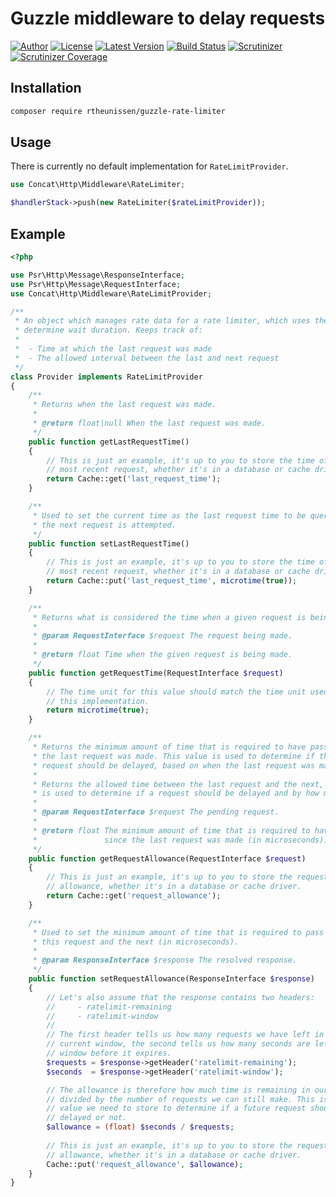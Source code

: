 # Guzzle middleware to delay requests

[![Author](http://img.shields.io/badge/author-@rudi_theunissen-blue.svg?style=flat-square)](https://twitter.com/rudi_theunissen)
[![License](https://img.shields.io/packagist/l/rtheunissen/guzzle-rate-limiter.svg?style=flat-square)](https://packagist.org/packages/rtheunissen/guzzle-rate-limiter)
[![Latest Version](https://img.shields.io/packagist/v/rtheunissen/guzzle-rate-limiter.svg?style=flat-square)](https://packagist.org/packages/rtheunissen/guzzle-rate-limiter)
[![Build Status](https://img.shields.io/travis/rtheunissen/guzzle-rate-limiter.svg?style=flat-square&branch=master)](https://travis-ci.org/rtheunissen/guzzle-rate-limiter)
[![Scrutinizer](https://img.shields.io/scrutinizer/g/rtheunissen/guzzle-rate-limiter.svg?style=flat-square)](https://scrutinizer-ci.com/g/rtheunissen/guzzle-rate-limiter/)
[![Scrutinizer Coverage](https://img.shields.io/scrutinizer/coverage/g/rtheunissen/guzzle-rate-limiter.svg?style=flat-square)](https://scrutinizer-ci.com/g/rtheunissen/guzzle-rate-limiter/)

## Installation

```bash
composer require rtheunissen/guzzle-rate-limiter
```

## Usage

There is currently no default implementation for `RateLimitProvider`.

```php
use Concat\Http\Middleware\RateLimiter;

$handlerStack->push(new RateLimiter($rateLimitProvider));
```

## Example

```php
<?php

use Psr\Http\Message\ResponseInterface;
use Psr\Http\Message\RequestInterface;
use Concat\Http\Middleware\RateLimitProvider;

/**
 * An object which manages rate data for a rate limiter, which uses the data to
 * determine wait duration. Keeps track of:
 *
 *  - Time at which the last request was made
 *  - The allowed interval between the last and next request
 */
class Provider implements RateLimitProvider
{
    /**
     * Returns when the last request was made.
     *
     * @return float|null When the last request was made.
     */
    public function getLastRequestTime()
    {
        // This is just an example, it's up to you to store the time of the
        // most recent request, whether it's in a database or cache driver.
        return Cache::get('last_request_time');
    }

    /**
     * Used to set the current time as the last request time to be queried when
     * the next request is attempted.
     */
    public function setLastRequestTime()
    {
        // This is just an example, it's up to you to store the time of the
        // most recent request, whether it's in a database or cache driver.
        return Cache::put('last_request_time', microtime(true));
    }

    /**
     * Returns what is considered the time when a given request is being made.
     *
     * @param RequestInterface $request The request being made.
     *
     * @return float Time when the given request is being made.
     */
    public function getRequestTime(RequestInterface $request)
    {
        // The time unit for this value should match the time unit used across
        // this implementation.
        return microtime(true);
    }

    /**
     * Returns the minimum amount of time that is required to have passed since
     * the last request was made. This value is used to determine if the current
     * request should be delayed, based on when the last request was made.
     *
     * Returns the allowed time between the last request and the next, which
     * is used to determine if a request should be delayed and by how much.
     *
     * @param RequestInterface $request The pending request.
     *
     * @return float The minimum amount of time that is required to have passed
     *               since the last request was made (in microseconds).
     */
    public function getRequestAllowance(RequestInterface $request)
    {
        // This is just an example, it's up to you to store the request 
        // allowance, whether it's in a database or cache driver.
        return Cache::get('request_allowance');
    }

    /**
     * Used to set the minimum amount of time that is required to pass between
     * this request and the next (in microseconds).
     *
     * @param ResponseInterface $response The resolved response.
     */
    public function setRequestAllowance(ResponseInterface $response)
    {
        // Let's also assume that the response contains two headers:
        //     - ratelimit-remaining
        //     - ratelimit-window
        //
        // The first header tells us how many requests we have left in the 
        // current window, the second tells us how many seconds are left in the
        // window before it expires.
        $requests = $response->getHeader('ratelimit-remaining');
        $seconds  = $response->getHeader('ratelimit-window');

        // The allowance is therefore how much time is remaining in our window
        // divided by the number of requests we can still make. This is the 
        // value we need to store to determine if a future request should be 
        // delayed or not.
        $allowance = (float) $seconds / $requests;
    
        // This is just an example, it's up to you to store the request 
        // allowance, whether it's in a database or cache driver.
        Cache::put('request_allowance', $allowance);
    }
}
```
